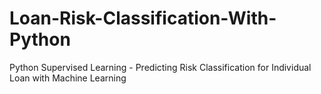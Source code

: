 # Loan-Risk-Classification-With-Python
Python Supervised Learning - Predicting Risk Classification for Individual Loan with Machine Learning
